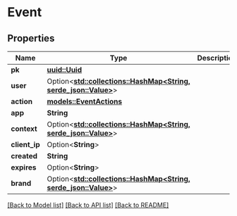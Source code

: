 # Event

## Properties

Name | Type | Description | Notes
------------ | ------------- | ------------- | -------------
**pk** | [**uuid::Uuid**](uuid::Uuid.md) |  | [readonly]
**user** | Option<[**std::collections::HashMap<String, serde_json::Value>**](serde_json::Value.md)> |  | [optional]
**action** | [**models::EventActions**](EventActions.md) |  | 
**app** | **String** |  | 
**context** | Option<[**std::collections::HashMap<String, serde_json::Value>**](serde_json::Value.md)> |  | [optional]
**client_ip** | Option<**String**> |  | [optional]
**created** | **String** |  | [readonly]
**expires** | Option<**String**> |  | [optional]
**brand** | Option<[**std::collections::HashMap<String, serde_json::Value>**](serde_json::Value.md)> |  | [optional]

[[Back to Model list]](../README.md#documentation-for-models) [[Back to API list]](../README.md#documentation-for-api-endpoints) [[Back to README]](../README.md)


